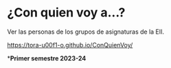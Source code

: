 # ¿Con quien voy a...?
Ver las personas de los grupos de asignaturas de la EII.

https://tora-u00f1-o.github.io/ConQuienVoy/

***Primer semestre 2023-24**
